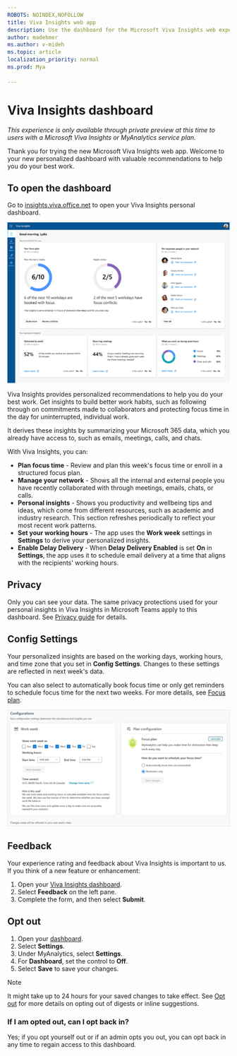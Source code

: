 ```yaml
---
ROBOTS: NOINDEX,NOFOLLOW
title: Viva Insights web app
description: Use the dashboard for the Microsoft Viva Insights web experience
author: madehmer
ms.author: v-mideh
ms.topic: article
localization_priority: normal 
ms.prod: Mya

---
```


# Viva Insights dashboard

*This experience is only available through private preview at this time to users with a Microsoft Viva Insights or MyAnalytics service plan.*

Thank you for trying the new Microsoft Viva Insights web app. Welcome to your new personalized dashboard with valuable recommendations to help you do your best work.

## To open the dashboard

Go to [insights.viva.office.net](https://insights.viva.office.net) to open your Viva Insights personal dashboard.

![Viva Insights web app home page](../../Images/mya/use/web-home.png)

Viva Insights provides personalized recommendations to help you do your best work. Get insights to build better work habits, such as following through on commitments made to collaborators and protecting focus time in the day for uninterrupted, individual work.

It derives these insights by summarizing your Microsoft 365 data, which you already have access to, such as emails, meetings, calls, and chats.

With Viva Insights, you can:

* **Plan focus time** - Review and plan this week's focus time or enroll in a structured focus plan.
* **Manage your network** - Shows all the internal and external people you have recently collaborated with through meetings, emails, chats, or calls.
* **Personal insights** - Shows you productivity and wellbeing tips and ideas, which come from different resources, such as academic and industry research. This section refreshes periodically to reflect your most recent work patterns.
* **Set your working hours** - The app uses the **Work week** settings in **Settings** to derive your personalized insights.
* **Enable Delay Delivery** - When **Delay Delivery Enabled** is set **On** in **Settings**, the app uses it to schedule email delivery at a time that aligns with the recipients' working hours.  

## Privacy

Only you can see your data. The same privacy protections used for your personal insights in Viva Insights in Microsoft Teams apply to this dashboard. See [Privacy guide](/insights/viva-teams-app-privacy) for details.

## Config Settings

Your personalized insights are based on the working days, working hours, and time zone that you set in **Config Settings**. Changes to these settings are reflected in next week's data.

You can also select to automatically book focus time or only get reminders to schedule focus time for the next two weeks. For more details, see [Focus plan](/myanalytics/use/focus-plan).

![Config Settings.](../../Images/mya/use/mya-config.png)

## Feedback

Your experience rating and feedback about Viva Insights is important to us. If you think of a new feature or enhancement:

1. Open your [Viva Insights dashboard](https://insights.viva.office.net).
2. Select **Feedback** on the left pane.
3. Complete the form, and then select **Submit**.

## Opt out

1. Open your [dashboard](https://insights.viva.office.net).
2. Select **Settings**.
3. Under MyAnalytics, select **Settings**.
4. For **Dashboard**, set the control to **Off**.
5. Select **Save** to save your changes.

>[!NOTE]
>It might take up to 24 hours for your saved changes to take effect. See [Opt out](../overview/mya-faq.md#opt-out) for more details on opting out of digests or inline suggestions.

### If I am opted out, can I opt back in?

Yes; if you opt yourself out or if an admin opts you out, you can opt back in any time to regain access to this dashboard.
